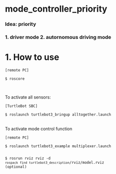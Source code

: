 # mode_controller_priority
<h3>Idea: priority<h3>
1. driver mode
2. autornomous driving mode

<h1>1. How to use</h1>

<pre><code>[remote PC]<br>
$ roscore
</code></pre><br>

To activate all sensors:
<pre><code>[TurtleBot SBC] <br>
$ roslaunch turtlebot3_bringup alltogether.launch
</code></pre>

<br>
To activate mode control function
<pre><code>[remote PC]<br>
$ roslaunch turtlebot3_example multiplexer.launch

$ rosrun rviz rviz -d `rospack find turtlebot3_description`/rviz/model.rviz (optional)

